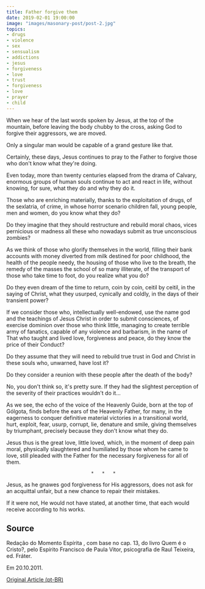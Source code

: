 ```yaml
---
title: Father forgive them
date: 2019-02-01 19:00:00
image: "images/masonary-post/post-2.jpg"
topics: 
- drugs
- violence
- sex
- sensualism
- addictions
- jesus
- forgiveness
- love
- trust
- forgiveness
- love
- prayer
- child
---
```


When we hear of the last words spoken by Jesus, at the top of the
mountain, before leaving the body chubby to the cross, asking God to forgive
their aggressors, we are moved.

Only a singular man would be capable of a grand gesture like that.

Certainly, these days, Jesus continues to pray to the Father to forgive those
who don't know what they're doing.

Even today, more than twenty centuries elapsed from the drama of Calvary, enormous
groups of human souls continue to act and react in life, without knowing, for sure,
what they do and why they do it.

Those who are enriching materially, thanks to the exploitation of drugs,
of the sexlatria, of crime, in whose horror scenario children fall,
young people, men and women, do you know what they do?

Do they imagine that they should restructure and rebuild moral chaos, vices
pernicious or madness all these who nowadays submit as
true unconscious zombies?

As we think of those who glorify themselves in the world, filling their bank accounts
with money diverted from milk destined for poor childhood, the health of the people
needy, the housing of those who live to the breath, the remedy of the masses
the school of so many illiterate, of the transport of those who take time to
foot, do you realize what you do?

Do they even dream of the time to return, coin by coin, ceitil by
ceitil, in the saying of Christ, what they usurped, cynically and coldly, in the days
of their transient power?

If we consider those who, intellectually well-endowed, use the name
god and the teachings of Jesus Christ in order to submit consciences, of
exercise dominion over those who think little, managing to create terrible army
of fanatics, capable of any violence and barbarism, in the name of That
who taught and lived love, forgiveness and peace, do they know the price of their
Conduct?

Do they assume that they will need to rebuild true trust in
God and Christ in these souls who, unwarned, have lost it?

Do they consider a reunion with these people after the death of the body?

No, you don't think so, it's pretty sure. If they had the slightest perception of the severity of
their practices wouldn't do it...

As we see, the echo of the voice of the Heavenly Guide, born at the top of Gólgota, finds
before the ears of the Heavenly Father, for many, in the eagerness to conquer
definitive material victories in a transitional world, hurt, exploit,
fear, usurp, corrupt, lie, denature and smile, giving themselves by
triumphant, precisely because they don't know what they do.

Jesus thus is the great love, little loved, which, in the moment of deep pain
moral, physically slaughtered and humiliated by those whom he came to love, still
pleaded with the Father for the necessary forgiveness for all of them.

                                   *   *   *

Jesus, as he gnawes god forgiveness for His aggressors, does not ask for an acquittal
unfair, but a new chance to repair their mistakes.

If it were not, He would not have stated, at another time, that each
would receive according to his works.

## Source
Redação do Momento Espírita , com base no
cap. 13, do livro Quem é o Cristo?, pelo Espírito Francisco
de Paula Vitor, psicografia de Raul Teixeira, ed. Fráter.

Em 20.10.2011.


[Original Article (pt-BR)](http://momento.com.br/pt/ler_texto.php?id=3185)
